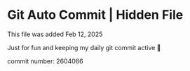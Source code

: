 # Git Auto Commit | Hidden File

This file was added Feb 12, 2025

Just for fun and keeping my daily git commit active 🤪

commit number: 2604066

